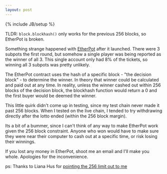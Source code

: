 ```yaml
---
layout: post
---
```

{% include JB/setup %}

TLDR: `block.blockhash()` only works for the previous 256 blocks, so EtherPot is broken.

Something strange happened with [EtherPot](http://etherpot.github.io) after it launched. There were 3 subpots the first round, but somehow a single player was being reported as the winner of all 3. This single account only had 8% of the tickets, so winning all 3 subpots was pretty unlikely. 

The EtherPot contract uses the hash of a specific block - "the decision block" - to determine the winner. In theory that winner could be calculated and paid out at any time. In reality, unless the winner cashed out within 256 blocks of the decision block, the blockhash function would return a 0 and the first buyer would be deemed the winner.

This little quirk didn't come up in testing, since my test chain never made it past 256 blocks. When I tested on the live chain, I tended to try withdrawing directly after the lotto ended (within the 256 block margin).

Its a bit of a bummer, since I can't think of any way to make EtherPot work given the 256 block constraint. Anyone who won would have to make sure they were near their computer to cash out at a specific time, or risk losing their winnings.

If you lost any money in EtherPot, shoot me an email and I'll make you whole. Apologies for the inconvenience.

ps: Thanks to Liana Hus for [pointing the 256 limit out to me](https://github.com/ethereum/solidity/issues/34)